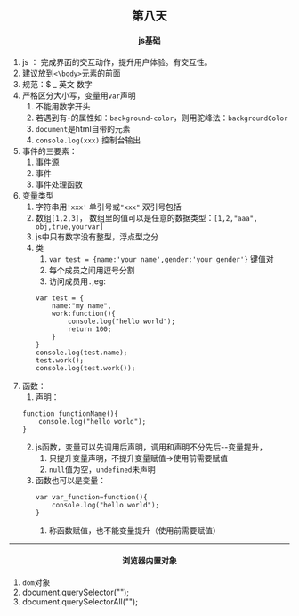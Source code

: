 ## <center>第八天</center>
#### <center>js基础</center>
1. js ： 完成界面的交互动作，提升用户体验。有交互性。
2. 建议放到`<\body>`元素的前面
3. 规范：$ _ 英文 数字 
4. 严格区分大小写，变量用`var`声明
   1. 不能用数字开头
   1. 若遇到有`-`的属性如：`background-color`，则用驼峰法：`backgroundColor`
   1. `document`是html自带的元素
   1. `console.log(xxx)` 控制台输出
5. 事件的三要素：
   1. 事件源 
   2. 事件
   3. 事件处理函数
5. 变量类型
   1. 字符串用`'xxx'` 单引号或`"xxx"` 双引号包括
   3. 数组`[1,2,3]`， 数组里的值可以是任意的数据类型：`[1,2,"aaa", obj,true,yourvar]`
   4. js中只有数字没有整型，浮点型之分
   1. 类
      1. `var test = {name:'your name',gender:'your gender'}` 键值对
      1. 每个成员之间用逗号分割
      2. 访问成员用`.`,eg:
      ```
      var test = {
          name:"my name",
          work:function(){
              console.log("hello world");
              return 100;
          }
      }
      console.log(test.name);
      test.work();
      console.log(test.work());    
      ```
6. 函数：
   1. 声明：
   ```
   function functionName(){
       console.log("hello world");
   }
   ```
   2. js函数，变量可以先调用后声明，调用和声明不分先后--变量提升，
      1. 只提升变量声明，不提升变量赋值$\rightarrow$使用前需要赋值
      2. `null`值为空，`undefined`未声明
   3. 函数也可以是变量：
      ```
      var var_function=function(){
          console.log("hello world");
      }
      ```
      1. 称函数赋值，也不能变量提升（使用前需要赋值）
---
#### <center>浏览器内置对象</center>
1. `dom`对象 
1. document.querySelector("");
2. document.querySelectorAll("");